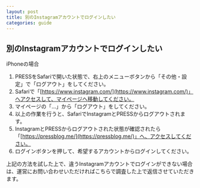 ```yaml
---
layout: post
title: 別のInstagramアカウントでログインしたい
categories: guide
---
```


## 別のInstagramアカウントでログインしたい

iPhoneの場合

1. PRESSをSafariで開いた状態で、右上のメニューボタンから「その他・設定」で「ログアウト」をしてください。
2. Safariで「[https://www.instagram.com/](https://www.instagram.com/)」へアクセスして、マイページへ移動してください。
3. マイページの「…」から「ログアウト」をしてください。
4. 以上の作業を行うと、SafariでInstagramとPRESSからログアウトされます。
5. InstagramとPRESSからログアウトされた状態が確認されたら「[https://pressblog.me/](https://pressblog.me/)」へ、アクセスしてください。
6. ログインボタンを押して、希望するアカウントからログインしてください。

上記の方法を試した上で、違うInstagramアカウントでログインができない場合は、運営にお問い合わせいただければこちらで調査した上で返信させていただきます。
